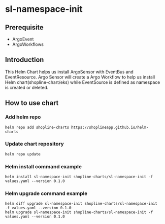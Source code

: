 # sl-namespace-init

## Prerequisite
 - ArgoEvent
 - ArgoWorkflows

## Introduction
This Helm Chart helps us install ArgoSensor with EventBus and EventResource.
Argo Sensor will create a Argo Workflow to help us install Helm chart(shopline-chart/eks) while EventSource is defined as namespace is created or deleted.

## How to use chart
### Add helm repo

```
helm repo add shopline-charts https://shoplineapp.github.io/helm-charts
```

### Update chart repository

```
helm repo update
```

### Helm install command example

```
helm install sl-namespace-init shopline-charts/sl-namespace-init -f values.yaml --version 0.1.0
```

### Helm upgrade command example

```
helm diff upgrade sl-namespace-init shopline-charts/sl-namespace-init -f values.yaml --version 0.1.0
helm upgrade sl-namespace-init shopline-charts/sl-namespace-init -f values.yaml --version 0.1.0
```